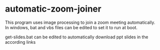 # automatic-zoom-joiner
This program uses image processing to join a zoom meeting automatically. In windows, bat and vbs files can be edited to set it to run at boot.

get-slides.bat can be edited to automatically download ppt slides in the according links
